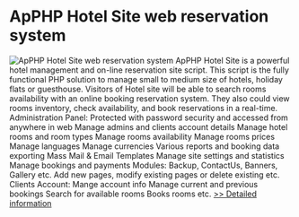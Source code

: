 # ApPHP Hotel Site web reservation system
![ApPHP Hotel Site web reservation system](https://mycommerce.akamaized.net/api/pimages/P300393924/BIG/300393924.PNG)
ApPHP Hotel Site is a powerful hotel management and on-line reservation site script. This script is the fully functional PHP solution to manage small to medium size of hotels, holiday flats or guesthouse. Visitors of Hotel site will be able to search rooms availability with an online booking reservation system. They also could view rooms inventory, check availability, and book reservations in a real-time. Administration Panel: Protected with password security and accessed from anywhere in web Manage admins and clients account details Manage hotel rooms and room types Manage rooms availability Manage rooms prices Manage languages Manage currencies Various reports and booking data exporting Mass Mail & Email Templates Manage site settings and statistics Manage bookings and payments Modules: Backup, ContactUs, Banners, Gallery etc. Add new pages, modify existing pages or delete existing etc. Clients Account: Mange account info Manage current and previous bookings Search for available rooms Books rooms etc.
[>> Detailed information](https://secure.shareit.com/shareit/product.html?productid=300393924&affiliateid=200057808)